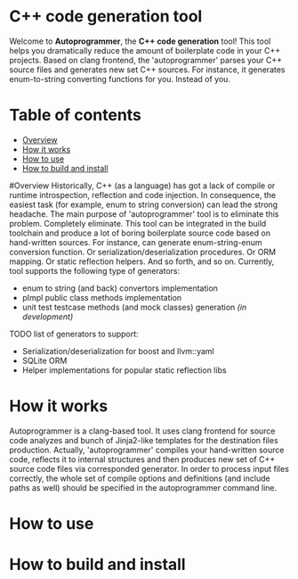# C++ code generation tool
Welcome to **Autoprogrammer**, the **C++ code generation** tool!
This tool helps you dramatically reduce the amount of boilerplate code in your C++ projects. Based on clang frontend, the 'autoprogrammer' parses your C++ source files and generates new set C++ sources. For instance, it generates enum-to-string converting functions for you. Instead of you.

# Table of contents
- [Overview](#overview) 
- [How it works](#how-it-works) 
- [How to use](#how-to-use) 
- [How to build and install](#how-to-build-and-install)

#Overview
Historically, C++ (as a language) has got a lack of compile or runtime introspection, reflection and code injection. In consequence, the easiest task (for example, enum to string conversion) can lead the strong headache. The main purpose of 'autoprogrammer' tool is to eliminate this problem. Completely eliminate. This tool can be integrated in the build toolchain and produce a lot of boring boilerplate source code based on hand-written sources. For instance, can generate enum-string-enum conversion function. Or serialization/deserialization procedures. Or ORM mapping. Or static reflection helpers. And so forth, and so on. Currently, tool supports the following type of generators:
- enum to string (and back) convertors implementation
- pImpl public class methods implementation
- unit test testcase methods (and mock classes) generation _(in development)_

TODO list of generators to support:
- Serialization/deserialization for boost and llvm::yaml
- SQLite ORM
- Helper implementations for popular static reflection libs

# How it works
Autoprogrammer is a clang-based tool. It uses clang frontend for source code analyzes and bunch of Jinja2-like templates for the destination files production. Actually, 'autoprogrammer' compiles your hand-written source code, reflects it to internal structures and then produces new set of C++ source code files via corresponded generator.
In order to process input files correctly, the whole set of compile options and definitions (and include paths as well) should be specified in the autoprogrammer command line.

# How to use

# How to build and install

